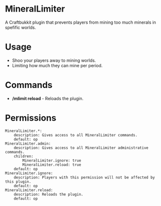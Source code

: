 MineralLimiter
========

A Craftbukkit plugin that prevents players from mining too much minerals in spefific worlds.

Usage
========

* Shoo your players away to mining worlds.
* Limiting how much they can mine per period.


Commands
========
* **/mlimit reload** - Reloads the plugin.

Permissions
========

    MineralLimiter.*:
        description: Gives access to all MineralLimiter commands.
        default: op
    MineralLimiter.admin:
        description: Gives access to all MineralLimiter administrative commands.
        children:
            MineralLimiter.ignore: true
            MineralLimiter.reload: true
        default: op
    MineralLimiter.ignore:
        description: Players with this permission will not be affected by this plugin.
        default: op
    MineralLimiter.reload:
        description: Reloads the plugin.
        default: op

